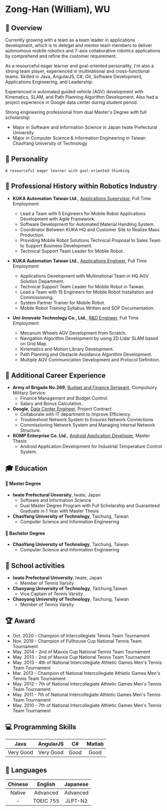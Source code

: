 # Zong-Han (William), WU
 



## :dart: Overview
Currently growing with a team as a team leader in applications development, which is to delegat and mentor team members to deliver autonomous mobile robotics and 7-axis collaborative robotics applications by comprehend and refine the customer requirement.

As a resourceful eager learner and goal-oriented personality, I'm also a strong team player, experienced in multinational and cross-functional teams.
Skilled in Java, AngularJS, C#, Git, Software Development, Applications Engineering, and Leadership.

Experienced in automated guided vehicle (AGV) development with Kinematics, SLAM, and Path Planning Algorithm Development. Also had a project experience in Google data center during student period.

Strong engineering professional from dual Master's Degree with full scholarship:
- Major in Software and Information Science in Japan Iwate Prefectural University
- Major in Computer Science & Information Engineering in Taiwan ChaoYang University of Technology


## :man: Personality
    A resourceful eager learner with goal-oriented thinking


## :wrench: Professional History within Robotics Industry
   * <b>KUKA Automation Taiwan Ltd.</b>, <u>Applications Supervisor</u>, Full Time Employment
      * Lead a Team with 5 Engineers for Mobile Robot Applications Development with Agile Framework.
      * Software Development for Automated Material Handling System.
      * Coordinator Between KUKA HQ and Customer Site to Realize Mass Production. 
      * Providing Mobile Robot Solutions Technical Proposal to Sales Team to Support Business Development.
      * Technical Support Team Leader for Mobile Robot.   
   
   * <b>KUKA Automation Taiwan Ltd.</b>, <u>Applications Engineer</u>, Full Time Employment
      * Applications Development with Multinational Team in HQ AGV Solution Department.
      * Technical Support Team Leader for Mobile Robot in Taiwan.
      * Lead a Team with 15 Engineers for Mobile Robot Installation and Commissioning.
      * System Partner Trainer for Mobile Robot.
      * Mobile Robot Training Syllabus Written and SOP Documentation.
      
   * <b>Uni-Innovate Technology Co., Ltd.</b>, <u>R&D Engineer</u>, Full Time Employment
      * Mecanum Wheels AGV Development from Scratch.
      * Navigation Algorithm Development by using 2D Lidar SLAM based on Grid Map.
      * Kinematics and Motion Library Development.
      * Path Planning and Obstacle Avoidance Algorithm Development.
      * Multiple AGV Communication Development and Protocol Definition.


## :floppy_disk: Additional Career Experience
   * <b>Army of Brigade No.269</b>, <u>Budget and Finance Sergeant</u>, Compulsory Military Service
      * Finance Management and Budget Control.
      * Salary and Bonus Calculation.
   * <b>Google</b>, <u>Data Center Engineer</u>, Project Contract
     * Collaborate with IT department to Improve Efficiency.
     * Troubleshoot Network System to Ensures Network Connections
     * Commissioning Network System and Managing Internal Network Structure.
   * <b>ROMP Enterprise Co. Ltd.</b>, <u>Android Application Developer</u>, Master Thesis
      * Android Application Development for Industrial Temperature Control System.



## :mortar_board: Education
#### :small_blue_diamond: Master Degree
   * <strong>Iwate Prefectural Unversity</strong>, Iwate, Japan
      * Software and Information Science
      * Dual Master Degree Program with Full Scholarship and Guaranteed Graduate in 1 Year with Master Thesis
   * <b>ChaoYang University of Technology</b>, Taichung, Taiwan
      * Computer Science and Information Engineering
#### :small_blue_diamond: Bachelor Degree
   * <b>ChaoYang University of Technology</b>, Taichung, Taiwan
      * Computer Science and Information Engineering



## :muscle: School activities
   * <b>Iwate Prefectural University</b>, Iwate, Japan
      * Member of Tennis Varsity
   * <b>Chaoyang University of Technology</b>, Taichung,Taiwan
      * Vice Captain of Tennis Varsity
   * <b>Chaoyang University of Technology</b>, Taichung, Taiwan
      * Member of Tennis Varsity



## :trophy: Award
   * Oct. 2020 - Champion of Intercollegiate Tennis Team Tournament
   * Nov. 2019 - Champion of Fullhouse Cup National Tennis Team Tournament
   * May. 2014 - 2nd of Maxxis Cup National Tennis Team Tournament
   * May. 2013 - 2nd of Maxxis Cup National Tennis Team Tournament
   * May. 2013 - 4th of National Intercollegiate Athletic Games Men's Tennis Team Tournament
   * Mar. 2013 - Champion of National Intercollegiate Athletic Games Men's Tennis Team Tournament
   * May. 2012 - 7th of National Intercollegiate Athletic Games Men's Tennis Team Tournament
   * May. 2011 - 7th of National Intercollegiate Athletic Games Men's Tennis Team Tournament
   * May. 2010 - 7th of National Intercollegiate Athletic Games Men's Tennis Team Tournament



## :computer: Programming Skills
| Java      | AngularJS | C#    | Matlab  |
|:---------:|:---------:|:-----:|:-------:|
| Very Good | Very Good | Good  | Good    | 


## :loudspeaker: Languages
| Chinese  | English   | Japanese  |
|:--------:|:---------:|:---------:|
| Native   | Advanced  | Advanced  |
| -        | TOEIC 755 | JLPT-N2   |
